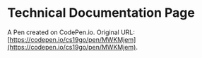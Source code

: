 # Technical Documentation Page

A Pen created on CodePen.io. Original URL: [https://codepen.io/cs19go/pen/MWKMjem](https://codepen.io/cs19go/pen/MWKMjem).



